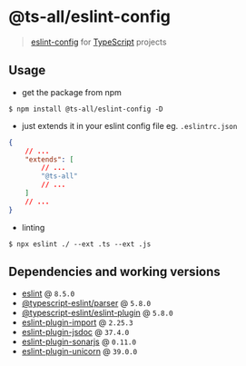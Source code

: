 # @ts-all/eslint-config
> [eslint-config](https://eslint.org) for [TypeScript](https://typescriptlang.org) projects

## Usage

* get the package from npm
```shell
$ npm install @ts-all/eslint-config -D
```

* just extends it in your eslint config file eg. `.eslintrc.json`
```json
{
    // ...
    "extends": [
        // ...
        "@ts-all"
        // ...
    ]
    // ...
}
```

* linting
```shell
$ npx eslint ./ --ext .ts --ext .js
```

## Dependencies and working versions

* [eslint](https://www.npmjs.com/package/eslint) @ `8.5.0`
* [@typescript-eslint/parser](https://www.npmjs.com/@typescript-eslint/parser) @ `5.8.0`
* [@typescript-eslint/eslint-plugin](https://www.npmjs.com/@typescript-eslint/eslint-plugin) @ `5.8.0`
* [eslint-plugin-import](https://www.npmjs.com/eslint-plugin-import) @ `2.25.3`
* [eslint-plugin-jsdoc](https://www.npmjs.com/eslint-plugin-jsdoc) @ `37.4.0`
* [eslint-plugin-sonarjs](https://www.npmjs.com/eslint-plugin-sonarjs) @ `0.11.0`
* [eslint-plugin-unicorn](https://www.npmjs.com/eslint-plugin-unicorn) @ `39.0.0`

